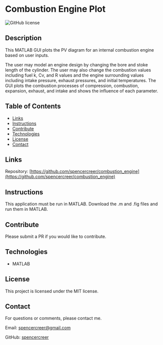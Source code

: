 # Combustion Engine Plot
![GitHub license](https://img.shields.io/badge/license-MIT-blue.svg)

## Description
This MATLAB GUI plots the PV diagram for an internal combustion engine based on user inputs.

The user may model an engine design by changing the bore and stoke length of the cylinder. The user may also change the combustion values including fuel k, Cv, and R values and the engine surrounding values including intake pressure, exhaust pressures, and initial temperatures. The GUI plots the combustion processes of compression, combustion, expansion, exhaust, and intake and shows the influence of each parameter.

## Table of Contents
* [Links](#links)
* [Instructions](#instructions)  
* [Contribute](#contribute)
* [Technologies](#technologies)     
* [License](#license)
* [Contact](#contact)

## Links
Repository: [https://github.com/spencercreer/combustion_engine](https://github.com/spencercreer/combustion_engine)

## Instructions
This application must be run in MATLAB. Download the .m and .fig files and run them in MATLAB.

## Contribute
Please submit a PR if you would like to contribute.

## Technologies
 * MATLAB

## License
This project is licensed under the MIT license.

## Contact
For questions or comments, please contact me.

Email: <a href="mailto: spencercreer@gmail.com" target="_blank">spencercreer@gmail.com</a>

GitHub: [spencercreer](https://github.com/spencercreer/)
